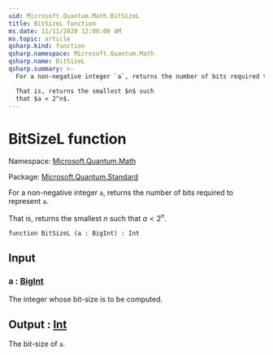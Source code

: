 ```yaml
---
uid: Microsoft.Quantum.Math.BitSizeL
title: BitSizeL function
ms.date: 11/11/2020 12:00:00 AM
ms.topic: article
qsharp.kind: function
qsharp.namespace: Microsoft.Quantum.Math
qsharp.name: BitSizeL
qsharp.summary: >-
  For a non-negative integer `a`, returns the number of bits required to represent `a`.

  That is, returns the smallest $n$ such
  that $a < 2^n$.
---
```


# BitSizeL function

Namespace: [Microsoft.Quantum.Math](xref:Microsoft.Quantum.Math)

Package: [Microsoft.Quantum.Standard](https://nuget.org/packages/Microsoft.Quantum.Standard)


For a non-negative integer `a`, returns the number of bits required to represent `a`.That is, returns the smallest $n$ suchthat $a < 2^n$.

```qsharp
function BitSizeL (a : BigInt) : Int
```


## Input

### a : [BigInt](xref:microsoft.quantum.lang-ref.bigint)

The integer whose bit-size is to be computed.



## Output : [Int](xref:microsoft.quantum.lang-ref.int)

The bit-size of `a`.